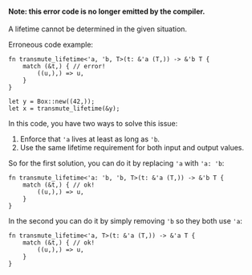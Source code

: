 #### Note: this error code is no longer emitted by the compiler.

A lifetime cannot be determined in the given situation.

Erroneous code example:

```compile_fail
fn transmute_lifetime<'a, 'b, T>(t: &'a (T,)) -> &'b T {
    match (&t,) { // error!
        ((u,),) => u,
    }
}

let y = Box::new((42,));
let x = transmute_lifetime(&y);
```

In this code, you have two ways to solve this issue:
 1. Enforce that `'a` lives at least as long as `'b`.
 2. Use the same lifetime requirement for both input and output values.

So for the first solution, you can do it by replacing `'a` with `'a: 'b`:

```
fn transmute_lifetime<'a: 'b, 'b, T>(t: &'a (T,)) -> &'b T {
    match (&t,) { // ok!
        ((u,),) => u,
    }
}
```

In the second you can do it by simply removing `'b` so they both use `'a`:

```
fn transmute_lifetime<'a, T>(t: &'a (T,)) -> &'a T {
    match (&t,) { // ok!
        ((u,),) => u,
    }
}
```
